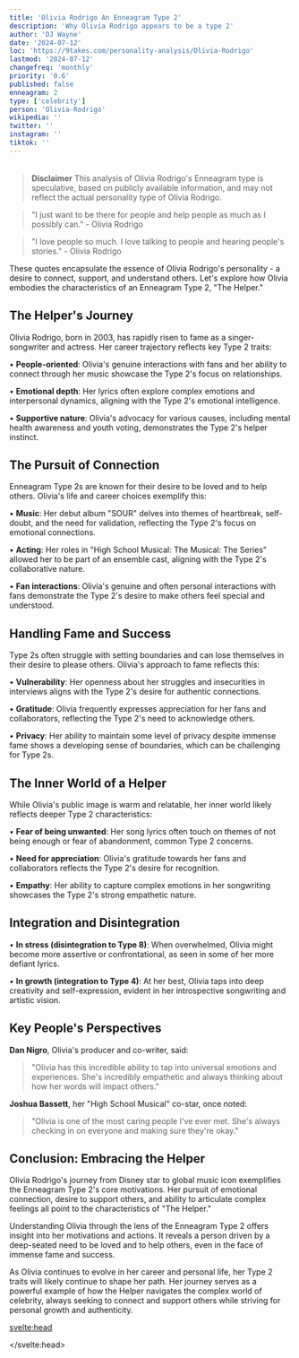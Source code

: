 ```yaml
---
title: 'Olivia Rodrigo An Enneagram Type 2'
description: 'Why Olivia Rodrigo appears to be a type 2'
author: 'DJ Wayne'
date: '2024-07-12'
loc: 'https://9takes.com/personality-analysis/Olivia-Rodrigo'
lastmod: '2024-07-12'
changefreq: 'monthly'
priority: '0.6'
published: false
enneagram: 2
type: ['celebrity']
person: 'Olivia-Rodrigo'
wikipedia: ''
twitter: ''
instagram: ''
tiktok: ''
---
```


<!--
    childhood and upbringing
    first big success
    style habits and quirks that relate to their personality type
    stressful moments in their life and how they handled them
    comfort- moments in their life where they are doing well and killing it
-->
<!-- // keywords:  -->

<script>
	// import  PopCard  from "$lib/components/atoms/PopCard.svelte";
import BlogPurpose from '$lib/components/blog/BlogPurpose.svelte'
</script>

<div
	style="display: flex;
    justify-content: center;
    margin: 1rem 0;
	"
>
	<!-- <PopCard
		image={`/types/2s/${'Olivia-Rodrigo'}.webp`}
		enneagramType={2}
		showIcon={false}
		displayText="Olivia Rodrigo"
		subtext=""
	/> -->
</div>

> **Disclaimer** This analysis of Olivia Rodrigo's Enneagram type is speculative, based on publicly available information, and may not reflect the actual personality type of Olivia Rodrigo.

<p class="firstLetter"></p>

> "I just want to be there for people and help people as much as I possibly can." - Olivia Rodrigo

> "I love people so much. I love talking to people and hearing people's stories." - Olivia Rodrigo

These quotes encapsulate the essence of Olivia Rodrigo's personality - a desire to connect, support, and understand others. Let's explore how Olivia embodies the characteristics of an Enneagram Type 2, "The Helper."

## The Helper's Journey

Olivia Rodrigo, born in 2003, has rapidly risen to fame as a singer-songwriter and actress. Her career trajectory reflects key Type 2 traits:

• **People-oriented**: Olivia's genuine interactions with fans and her ability to connect through her music showcase the Type 2's focus on relationships.

• **Emotional depth**: Her lyrics often explore complex emotions and interpersonal dynamics, aligning with the Type 2's emotional intelligence.

• **Supportive nature**: Olivia's advocacy for various causes, including mental health awareness and youth voting, demonstrates the Type 2's helper instinct.

## The Pursuit of Connection

Enneagram Type 2s are known for their desire to be loved and to help others. Olivia's life and career choices exemplify this:

• **Music**: Her debut album "SOUR" delves into themes of heartbreak, self-doubt, and the need for validation, reflecting the Type 2's focus on emotional connections.

• **Acting**: Her roles in "High School Musical: The Musical: The Series" allowed her to be part of an ensemble cast, aligning with the Type 2's collaborative nature.

• **Fan interactions**: Olivia's genuine and often personal interactions with fans demonstrate the Type 2's desire to make others feel special and understood.

## Handling Fame and Success

Type 2s often struggle with setting boundaries and can lose themselves in their desire to please others. Olivia's approach to fame reflects this:

• **Vulnerability**: Her openness about her struggles and insecurities in interviews aligns with the Type 2's desire for authentic connections.

• **Gratitude**: Olivia frequently expresses appreciation for her fans and collaborators, reflecting the Type 2's need to acknowledge others.

• **Privacy**: Her ability to maintain some level of privacy despite immense fame shows a developing sense of boundaries, which can be challenging for Type 2s.

## The Inner World of a Helper

While Olivia's public image is warm and relatable, her inner world likely reflects deeper Type 2 characteristics:

• **Fear of being unwanted**: Her song lyrics often touch on themes of not being enough or fear of abandonment, common Type 2 concerns.

• **Need for appreciation**: Olivia's gratitude towards her fans and collaborators reflects the Type 2's desire for recognition.

• **Empathy**: Her ability to capture complex emotions in her songwriting showcases the Type 2's strong empathetic nature.

## Integration and Disintegration

• **In stress (disintegration to Type 8)**: When overwhelmed, Olivia might become more assertive or confrontational, as seen in some of her more defiant lyrics.

• **In growth (integration to Type 4)**: At her best, Olivia taps into deep creativity and self-expression, evident in her introspective songwriting and artistic vision.

## Key People's Perspectives

**Dan Nigro**, Olivia's producer and co-writer, said:

> "Olivia has this incredible ability to tap into universal emotions and experiences. She's incredibly empathetic and always thinking about how her words will impact others."

**Joshua Bassett**, her "High School Musical" co-star, once noted:

> "Olivia is one of the most caring people I've ever met. She's always checking in on everyone and making sure they're okay."

## Conclusion: Embracing the Helper

Olivia Rodrigo's journey from Disney star to global music icon exemplifies the Enneagram Type 2's core motivations. Her pursuit of emotional connection, desire to support others, and ability to articulate complex feelings all point to the characteristics of "The Helper."

Understanding Olivia through the lens of the Enneagram Type 2 offers insight into her motivations and actions. It reveals a person driven by a deep-seated need to be loved and to help others, even in the face of immense fame and success.

As Olivia continues to evolve in her career and personal life, her Type 2 traits will likely continue to shape her path. Her journey serves as a powerful example of how the Helper navigates the complex world of celebrity, always seeking to connect and support others while striving for personal growth and authenticity.

<svelte:head>

<script type="application/ld+json">

</script>

</svelte:head>

<style lang="scss"></style>

